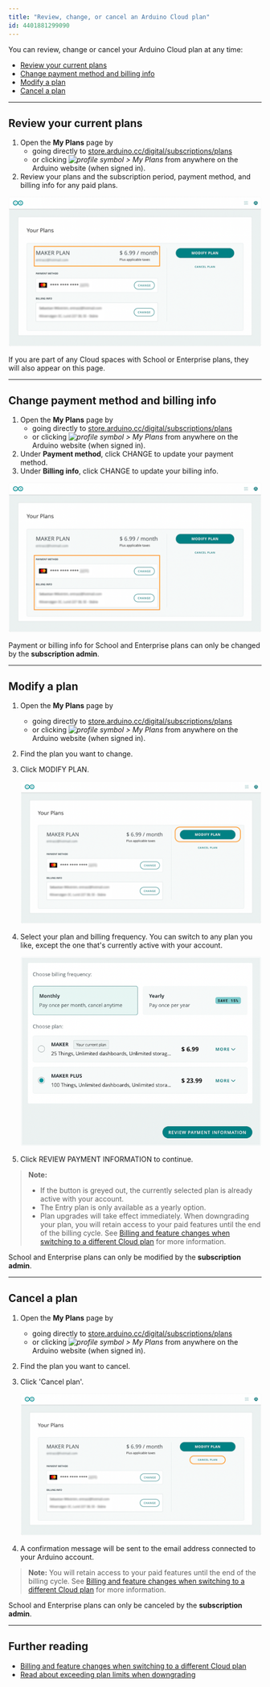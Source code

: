 ```yaml
---
title: "Review, change, or cancel an Arduino Cloud plan"
id: 4401881299090
---
```


You can review, change or cancel your Arduino Cloud plan at any time:

* [Review your current plans](#review)
* [Change payment method and billing info](#payment-and-billing)
* [Modify a plan](#switch)
* [Cancel a plan](#cancel)

---

<a id="review"></a>

## Review your current plans

1. Open the **My Plans** page by
   * going directly to [store.arduino.cc/digital/subscriptions/plans](https://store.arduino.cc/digital/subscriptions/plans)
   * or clicking *![profile symbol](img/symbol_profile.png) > My Plans* from anywhere on the Arduino website (when signed in).
2. Review your plans and the subscription period, payment method, and billing info for any paid plans.

![Maker plan details](img/my-plans-subscription.png)

If you are part of any Cloud spaces with School or Enterprise plans, they will also appear on this page.

---

<a id="payment-and-billing"></a>

## Change payment method and billing info

1. Open the **My Plans** page by
   * going directly to [store.arduino.cc/digital/subscriptions/plans](https://store.arduino.cc/digital/subscriptions/plans)
   * or clicking *![profile symbol](img/symbol_profile.png) > My Plans* from anywhere on the Arduino website (when signed in).
2. Under **Payment method**, click CHANGE to update your payment method.
3. Under **Billing info**, click CHANGE to update your billing info.

![Maker plan details](img/my-plans-payment-and-billing.png)

Payment or billing info for School and Enterprise plans can only be changed by the **subscription admin**.

---

<a id="switch"></a>

## Modify a plan

1. Open the **My Plans** page by
   * going directly to [store.arduino.cc/digital/subscriptions/plans](https://store.arduino.cc/digital/subscriptions/plans)
   * or clicking *![profile symbol](img/symbol_profile.png) > My Plans* from anywhere on the Arduino website (when signed in).
2. Find the plan you want to change.
3. Click MODIFY PLAN.

   ![Maker plan details](img/my-plans-modify.png)

4. Select your plan and billing frequency. You can switch to any plan you like, except the one that's currently active with your account.

   !["Monthly" and "Maker Plus" options selected in the "Modify plan" page](img/modify-plan.png)

5. Click REVIEW PAYMENT INFORMATION to continue.

> **Note:**
>
> * If the button is greyed out, the currently selected plan is already active with your account.
> * The Entry plan is only available as a yearly option.
> * Plan upgrades will take effect immediately. When downgrading your plan, you will retain access to your paid features until the end of the billing cycle. See [Billing and feature changes when switching to a different Cloud plan](https://support.arduino.cc/hc/en-us/articles/4401874211730) for more information.

School and Enterprise plans can only be modified by the **subscription admin**.

---

<a id="cancel"></a>

## Cancel a plan

1. Open the **My Plans** page by
   * going directly to [store.arduino.cc/digital/subscriptions/plans](https://store.arduino.cc/digital/subscriptions/plans)
   * or clicking *![profile symbol](img/symbol_profile.png) > My Plans* from anywhere on the Arduino website (when signed in).
2. Find the plan you want to cancel.
3. Click 'Cancel plan'.

   ![Cancelling a Cloud plan.](img/my-plans-cancel.png)

4. A confirmation message will be sent to the email address connected to your Arduino account.

> **Note:** You will retain access to your paid features until the end of the billing cycle. See [Billing and feature changes when switching to a different Cloud plan](https://support.arduino.cc/hc/en-us/articles/4401874211730) for more information.

School and Enterprise plans can only be canceled by the **subscription admin**.

---

## Further reading

* [Billing and feature changes when switching to a different Cloud plan](https://support.arduino.cc/hc/en-us/articles/4401874211730)
* [Read about exceeding plan limits when downgrading](https://support.arduino.cc/hc/en-us/articles/360019706820)
